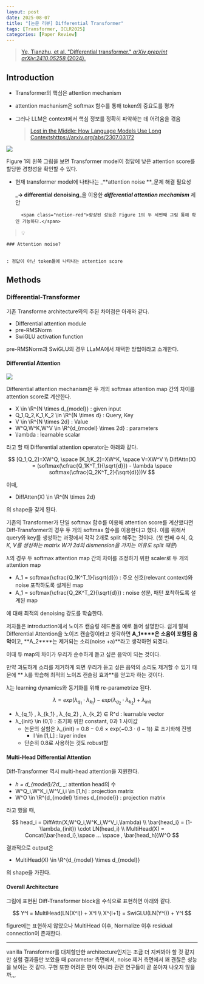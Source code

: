 ```yaml
---
layout: post
date: 2025-08-07
title: "[논문 리뷰] Differential Transformer"
tags: [Transformer, ICLR2025]
categories: [Paper Review]
---
```


> [Ye, Tianzhu, et al. "Differential transformer." ](https://arxiv.org/abs/2410.05258)[_arXiv preprint arXiv:2410.05258_](https://arxiv.org/abs/2410.05258)[ (2024).](https://arxiv.org/abs/2410.05258)



## Introduction

- Transformer의 핵심은 attention mechanism
- attention machanism은 softmax 함수를 통해 token의 중요도를 평가
- 그러나 LLM은 context에서 핵심 정보를 정확히 파악하는 데 어려움을 겪음

	> [Lost in the Middle: How Language Models Use Long Contextshttps://arxiv.org/abs/2307.03172](https://arxiv.org/abs/2307.03172)


![](https://prod-files-secure.s3.us-west-2.amazonaws.com/542b861c-36a8-4051-84e5-8804b6728dba/9083ea56-691a-4752-ae26-47f403431ac8/image.png?X-Amz-Algorithm=AWS4-HMAC-SHA256&X-Amz-Content-Sha256=UNSIGNED-PAYLOAD&X-Amz-Credential=ASIAZI2LB466RHZ7END7%2F20250811%2Fus-west-2%2Fs3%2Faws4_request&X-Amz-Date=20250811T161052Z&X-Amz-Expires=3600&X-Amz-Security-Token=IQoJb3JpZ2luX2VjELj%2F%2F%2F%2F%2F%2F%2F%2F%2F%2FwEaCXVzLXdlc3QtMiJGMEQCIH3nbTJ3JGZ3Jp%2FSmXpDUTfbIwoQBi0zNGgMBqBs4%2FkqAiBQSh9mL5cejEsnYPY8K58ODiHVUEHOTzWEIOYs2da6syqIBAjx%2F%2F%2F%2F%2F%2F%2F%2F%2F%2F8BEAAaDDYzNzQyMzE4MzgwNSIM1LDtXG4Y9Wlc1WxrKtwDBl%2Ff5seDWz9i0yCX33muPmJGvENLt9XPmKUnSq2T7XkgWYA0V7xokX2PbV28d3H1Vm8MmlniNFgTT0UEAmcNKWVAM3j6r2RK47HZz2hUo15%2Bb%2BaUSJjAqDiY6geLz7N50m0yoxXmhLbMbjI8SzfJ3WCYJCg1rDz4%2B1GT6mSZ%2FOpA4piuBqIfWBe6EzUHK%2BEYLkhzM3dB4hogjHBp8e6OkhEVD66HXUu1MIRwlJ8q8vLBy18ZmS4gPMwFRTvr0k6PNyuAO%2B6g3HTudQIBiEI6ML639%2FfKC7Owgq%2FyfUkc3FZeZl3sLbUBECo92947GrlbDf8RGPZscdQ3SiEgUcpTHtO7PJxh8KrriB8SSx94K6lgK7Cg9LVKOWdy3QgtbMZjVqoi1M%2FvPYADNM2nRxkIrpn%2FSJgu7TYRrx7mHzQucnKGdRExan0khqG9E%2FhieSCt0dulT5LQG2u4P4yoFYOhdWTBrSrT4MpsmMyfYAuy%2F1Gb9EnSfCDYb6272o7mfPxfLQ8X7ZI0ZhltDakDCFUJyJ%2FiMslisar7was1cgtDHBRp6mgqbLPot6ETdAZVBE8uYUtK7SwYuWIHHYKWZKWGc8ICBiGz%2BKiFZ30d%2Fk28R3zcM1mdZYVY5qtaEwYw0KroxAY6pgHaM1Eep43BZbt%2FYRjC3gRPhF%2BBSbZv8Z%2FuWAQHvcHcsIEXJya1wWCmHqugXWClcYSa3LJyYAQYl1u2Lxx7pMqi6p33kKW6yc5dFuAy%2BC6mAayaZxNjJWryP7T1IXq8hHCOS78a8hUoPVuKYwmVpTl9lrZjhODgeh9SbHPpELTOkLbZjdE0ZIdwXS5ImIAnXnv37v8xdojlmMFNKzB9zIC7aUr%2Bw%2BkO&X-Amz-Signature=2279cb7388b7c02d5b2a7dd6c278bc72b8f787209962f6103ab9b2516d23b38d&X-Amz-SignedHeaders=host&x-amz-checksum-mode=ENABLED&x-id=GetObject)


Figure 1의 왼쪽 그림을 보면 Transformer model이 정답에 낮은 attention score를 할당한 경향성을 확인할 수 있다.

- 현재 transformer model에 나타나는 _**attention noise **_문제 해결 필요성

	_**→ differential denoising**_을 이용한 _**differential attention mechanism**_ 제안


		<span class="notion-red">향상된 성능은 Figure 1의 두 세번째 그림 통해 확인 가능하다.</span>


> 💡 


	### Attention noise?


	: 정답이 아닌 token들에 나타나는 attention score



## Methods



### Differential-Transformer


기존 Transforme architecture와의 주된 차이점은 아래와 같다.

- Differential attention module
- pre-RMSNorm
- SwiGLU activation function

pre-RMSNorm과 SwiGLU의 경우 LLaMA에서 채택한 방법이라고 소개한다.



#### Differential Attention


![](https://prod-files-secure.s3.us-west-2.amazonaws.com/542b861c-36a8-4051-84e5-8804b6728dba/116d70b2-1963-4810-9167-f4c7d8a06e8f/image.png?X-Amz-Algorithm=AWS4-HMAC-SHA256&X-Amz-Content-Sha256=UNSIGNED-PAYLOAD&X-Amz-Credential=ASIAZI2LB466RHZ7END7%2F20250811%2Fus-west-2%2Fs3%2Faws4_request&X-Amz-Date=20250811T161052Z&X-Amz-Expires=3600&X-Amz-Security-Token=IQoJb3JpZ2luX2VjELj%2F%2F%2F%2F%2F%2F%2F%2F%2F%2FwEaCXVzLXdlc3QtMiJGMEQCIH3nbTJ3JGZ3Jp%2FSmXpDUTfbIwoQBi0zNGgMBqBs4%2FkqAiBQSh9mL5cejEsnYPY8K58ODiHVUEHOTzWEIOYs2da6syqIBAjx%2F%2F%2F%2F%2F%2F%2F%2F%2F%2F8BEAAaDDYzNzQyMzE4MzgwNSIM1LDtXG4Y9Wlc1WxrKtwDBl%2Ff5seDWz9i0yCX33muPmJGvENLt9XPmKUnSq2T7XkgWYA0V7xokX2PbV28d3H1Vm8MmlniNFgTT0UEAmcNKWVAM3j6r2RK47HZz2hUo15%2Bb%2BaUSJjAqDiY6geLz7N50m0yoxXmhLbMbjI8SzfJ3WCYJCg1rDz4%2B1GT6mSZ%2FOpA4piuBqIfWBe6EzUHK%2BEYLkhzM3dB4hogjHBp8e6OkhEVD66HXUu1MIRwlJ8q8vLBy18ZmS4gPMwFRTvr0k6PNyuAO%2B6g3HTudQIBiEI6ML639%2FfKC7Owgq%2FyfUkc3FZeZl3sLbUBECo92947GrlbDf8RGPZscdQ3SiEgUcpTHtO7PJxh8KrriB8SSx94K6lgK7Cg9LVKOWdy3QgtbMZjVqoi1M%2FvPYADNM2nRxkIrpn%2FSJgu7TYRrx7mHzQucnKGdRExan0khqG9E%2FhieSCt0dulT5LQG2u4P4yoFYOhdWTBrSrT4MpsmMyfYAuy%2F1Gb9EnSfCDYb6272o7mfPxfLQ8X7ZI0ZhltDakDCFUJyJ%2FiMslisar7was1cgtDHBRp6mgqbLPot6ETdAZVBE8uYUtK7SwYuWIHHYKWZKWGc8ICBiGz%2BKiFZ30d%2Fk28R3zcM1mdZYVY5qtaEwYw0KroxAY6pgHaM1Eep43BZbt%2FYRjC3gRPhF%2BBSbZv8Z%2FuWAQHvcHcsIEXJya1wWCmHqugXWClcYSa3LJyYAQYl1u2Lxx7pMqi6p33kKW6yc5dFuAy%2BC6mAayaZxNjJWryP7T1IXq8hHCOS78a8hUoPVuKYwmVpTl9lrZjhODgeh9SbHPpELTOkLbZjdE0ZIdwXS5ImIAnXnv37v8xdojlmMFNKzB9zIC7aUr%2Bw%2BkO&X-Amz-Signature=d5f573ce1cf016f1994bada1ea8b2e96ea8bf42f46bbdffcc1f93a63dbcef5b6&X-Amz-SignedHeaders=host&x-amz-checksum-mode=ENABLED&x-id=GetObject)


Differential attention mechanism은 두 개의 softmax attention map 간의 차이를 attention score로 계산한다.

- X \in \R^{N \times d\_{model}} : given input
- Q\_1,Q\_2,K\_1,K\_2 \in \R^{N \times d} : Query, Key
- V \in \R^{N \times 2d} : Value
- W^Q,W^K,W^V \in \R^{d\_{model} \times 2d} : parameters
- \lambda : learnable scalar

라고 할 때 Differential attention operator는 아래와 같다.


$$
[Q_1;Q_2]=XW^Q, \space [K_1;K_2]=XW^K, \space V=XW^V \\
DiffAttn(X) = (softmax(\cfrac{Q_1K^T_1}{\sqrt{d}}) - \lambda \space softmax(\cfrac{Q_2K^T_2}{\sqrt{d}}))V
$$


이때,

- DiffAtten(X) \in \R^{N \times 2d}

의 shape을 갖게 된다.


기존의 Transformer가 단일 softmax 함수를 이용해 attention score를 계산했다면 Diff-Transformer의 경우 두 개의 softmax 함수를 이용한다고 했다. 이를 위해서 query와 key를 생성하는 과정에서 각각 2개로 split 해주는 것이다. <span class="notion-red">(첫 번째 수식, </span><span class="notion-red">_Q, K, V를 생성하는 matrix W가 2d의 dismension을 가지는 이유도 split 때문_</span><span class="notion-red">)</span>


 λ의 경우 두 softmax attention map 간의 차이를 조정하기 위한 scaler로 두 개의 attention map

- A\_1 = softmax(\cfrac{Q\_1K^T\_1}{\sqrt{d}}) : 주요 신호(relevant context)와 noise 포착하도록 설계된 map
- A\_1 = softmax(\cfrac{Q\_2K^T\_2}{\sqrt{d}}) : noise 성분, 패턴 포착하도록 설계된 map 

에 대해 최적의 denoising 강도를 학습한다.


저자들은 introduction에서 노이즈 캔슬링 헤드폰을 예로 들어 설명한다. 쉽게 말해 Differential Attention을 노이즈 캔슬링이라고 생각하면 **A\_1****은 소음이 포함된 음악**이고, **A\_2****는 제거되는 소리(noise +a)**라고 생각하면 되겠다. 


이때 두 map의 차이가 우리가 순수하게 듣고 싶은 음악이 되는 것이다. 


만약 과도하게 소리를 제거하게 되면 우리가 듣고 싶은 음악의 소리도 제거할 수 있기 때문에 ** λ를 학습해 최적의 노이즈 캔슬링 효과**를 얻고자 하는 것이다.


λ는 learning dynamics와 동기화를 위해 re-parametrize 된다.


$$
\lambda = exp(\lambda_{q_1} \cdot \lambda_{k_1}) - exp(\lambda_{q_2} \cdot \lambda_{k_2}) + \lambda_{init}
$$

- λ\_{q\_1} , λ\_{k\_1} , λ\_{q\_2} , λ\_{k\_2} ∈ R^d : learnable vector
- λ\_{init} \in (0,1) : 초기화 위한 constant, 0과 1 사이값
	- 논문의 실험은 λ\_{init} = 0.8 − 0.6 × exp(−0.3 · (l − 1)) 로 초기화해 진행
		- l \in [1,L] : layer index
	- 단순히 0.8로 사용하는 것도 robust함


#### **Multi-Head Differential Attention**


Diff-Transformer 역시 multi-head attention을 지원한다.

- _h = d\_{model}/2d__ _: attention head의 수
- W^Q\_i,W^K\_i,W^V\_i,i \in [1,h] : projection matrix
- W^O \in \R^{d\_{model} \times d\_{model}} : projection matrix

라고 했을 때,


$$
head_i = DiffAttn(X;W^Q_i,W^K_i,W^V_i,\lambda) \\
\bar{head_i} = (1-\lambda_{init}) \cdot LN(head_i) \\
MultiHead(X) = Concat(\bar{head_i},\space ... \space , \bar{head_h})W^O
$$


결과적으로 output은

- MultiHead(X) \in \R^{d\_{model} \times d\_{model}}

의 shape을 가진다.



#### Overall Architecture


그림에 표현된 Diff-Transformer block을 수식으로 표현하면 아래와 같다.


$$
Y^l = MultiHead(LN(X^l)) + X^l \\
X^{l+1} = SwiGLU(LN(Y^l)) + Y^l
$$


figure에는 표현하지 않았으나 MultiHead 이후, Normalize 이후 residual connection이 존재한다.


---


vanilla Transformer를 대체할만한 architecture인지는 조금 더 지켜봐야 할 것 같지만 실험 결과들만 보았을 때 parameter 측면에서, noise 제거 측면에서 꽤 괜찮은 성능을 보이는 것 같다. 구현 또한 어려운 편이 아니라 관련 연구들이 곧 쏟아져 나오지 않을까,,,

